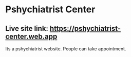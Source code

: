 # Pshychiatrist Center

## Live site link: https://pshychiatrist-center.web.app

Its a pshychiatrist website.
People can take appointment.
